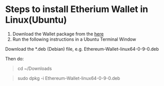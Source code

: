 # Steps to install Etherium Wallet in Linux(Ubuntu)

1. Download the Wallet package from the [here](https://github.com/ethereum/mist/releases)
2. Run the following instructions in a Ubuntu Terminal Window

Download the *.deb (Debian) file, e.g. Ethereum-Wallet-linux64-0-9-0.deb

Then do:

> cd ~/Downloads

> sudo dpkg -i Ethereum-Wallet-linux64-0-9-0.deb